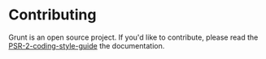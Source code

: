 # Contributing

Grunt is an open source project. If you'd like to contribute,
please read the [PSR-2-coding-style-guide][1] the documentation.

[1]: https://github.com/php-fig/fig-standards/blob/master/accepted/PSR-2-coding-style-guide.md